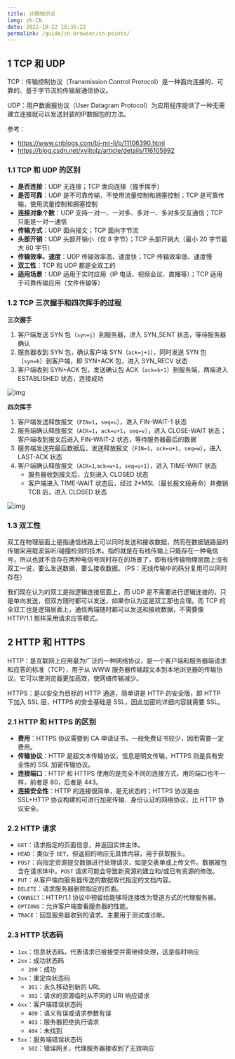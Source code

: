 ```yaml
---
title: 计网知识点
lang: zh-CN
date: 2022-10-22 18:35:22
permalink: /guide/cn-browser/cn-points/
---
```


## 1 TCP 和 UDP

TCP：传输控制协议（Transmission Control Protocol）是一种面向连接的、可靠的、基于字节流的传输层通信协议。

UDP：用户数据报协议（User Datagram Protocol）为应用程序提供了一种无需建立连接就可以发送封装的IP数据包的方法。

参考：

- <https://www.cnblogs.com/bj-mr-li/p/11106390.html>
- <https://blog.csdn.net/xylitolz/article/details/116105992>

### 1.1 TCP 和 UDP 的区别

- **是否连接**：UDP 无连接；TCP 面向连接（握手挥手）
- **是否可靠**：UDP 是不可靠传输，不使用流量控制和拥塞控制；TCP 是可靠传输，使用流量控制和拥塞控制
- **连接对象个数**：UDP 支持一对一、一对多、多对一、多对多交互通信；TCP 只能是一对一通信
- **传输方式**：UDP 面向报文；TCP 面向字节流
- **头部开销**：UDP 头部开销小（仅 8 字节）；TCP 头部开销大（最小 20 字节最大 60 字节）
- **传输效率、速度**：UDP 传输效率高、速度快；TCP 传输效率低、速度慢
- **双工性**：TCP 和 UDP 都是全双工的
- **适用场景**：UDP 适用于实时应用（IP 电话、视频会议、直播等）；TCP 适用于可靠传输应用（文件传输等）

### 1.2 TCP 三次握手和四次挥手的过程

**三次握手**

1. 客户端发送 SYN 包（`syn=j`）到服务器，进入 SYN_SENT 状态，等待服务器确认
2. 服务器收到 SYN 包，确认客户端 SYN（`ack=j+1`），同时发送 SYN 包（`syn=k`）到客户端，即 SYN+ACK 包，进入 SYN_RECV 状态
3. 客户端收到 SYN+ACK 包，发送确认包 ACK（`ack=k+1`）到服务端，两端进入 ESTABLISHED 状态，连接成功

![img](https://img-blog.csdn.net/20180717202520531?watermark/2/text/aHR0cHM6Ly9ibG9nLmNzZG4ubmV0L3FxXzM4OTUwMzE2/font/5a6L5L2T/fontsize/400/fill/I0JBQkFCMA==/dissolve/70)

**四次挥手**

1. 客户端发送释放报文（`FIN=1`，`seq=u`），进入 FIN-WAIT-1 状态
2. 服务端确认释放报文（`ACK=1`，`ack=u+1`，`seq=v`），进入 CLOSE-WAIT 状态；客户端收到报文后进入 FIN-WAIT-2 状态，等待服务器最后的数据
3. 服务端发送完最后数据后，发送释放报文（`FIN=1`，`ack=u+1`，`seq=w`），进入 LAST-ACK 状态
4. 客户端确认释放报文（`ACK=1`,`ack=w+1`，`seq=u+1`），进入 TIME-WAIT 状态
    - 服务器收到报文后，立刻进入 CLOSED 状态
    - 客户端进入 TIME-WAIT 状态后，经过 2*MSL（最长报文段寿命）并撤销 TCB 后，进入 CLOSED 状态

![img](https://img-blog.csdn.net/20180717204202563?watermark/2/text/aHR0cHM6Ly9ibG9nLmNzZG4ubmV0L3FxXzM4OTUwMzE2/font/5a6L5L2T/fontsize/400/fill/I0JBQkFCMA==/dissolve/70)

### 1.3 双工性

双工在物理层面上是指通信线路上可以同时发送和接收数据，然而在数据链路层的传输采用载波监听/碰撞检测的技术。指的就是在有线传输上只能存在一种电信号，所以也就不会存在两种电信号同时存在的场景了，即有线传输物理层面上没有双工一说，要么发送数据，要么接收数据。（PS：无线传输中的码分复用可以同时存在）

我们现在认为的双工是指逻辑连接层面上，而 UDP 是不需要进行逻辑连接的，只是单向发送，但双方随时都可以发送，如果你认为这是双工那也合理。而 TCP 的全双工也是逻辑层面上，通信两端随时都可以发送和接收数据，不需要像 HTTP/1.1 那样采用请求应答模式。

## 2 HTTP 和 HTTPS

HTTP：是互联网上应用最为广泛的一种网络协议，是一个客户端和服务器端请求和应答的标准（TCP），用于从 WWW 服务器传输超文本到本地浏览器的传输协议，它可以使浏览器更加高效，使网络传输减少。

HTTPS：是以安全为目标的 HTTP 通道，简单讲是 HTTP 的安全版，即 HTTP 下加入 SSL 层，HTTPS 的安全基础是 SSL，因此加密的详细内容就需要 SSL。

### 2.1 HTTP 和 HTTPS 的区别

- **费用**：HTTPS 协议需要到 CA 申请证书，一般免费证书较少，因而需要一定费用。
- **传输协议**：HTTP 是超文本传输协议，信息是明文传输，HTTPS 则是具有安全性的 SSL 加密传输协议。
- **连接端口**：HTTP 和 HTTPS 使用的是完全不同的连接方式，用的端口也不一样，前者是 80，后者是 443。
- **连接安全性**：HTTP 的连接很简单，是无状态的；HTTPS 协议是由 SSL+HTTP 协议构建的可进行加密传输、身份认证的网络协议，比 HTTP 协议安全。

### 2.2 HTTP 请求

- `GET`：请求指定的页面信息，并返回实体主体。
- `HEAD`：类似于 `GET`，但返回的响应无具体内容，用于获取报头。
- `POST`：向指定资源提交数据进行处理请求，如提交表单或上传文件。数据被包含在请求体中。`POST` 请求可能会导致新资源的建立和/或已有资源的修改。
- `PUT`：从客户端向服务器传送的数据取代指定的文档内容。
- `DELETE`：请求服务器删除指定的页面。
- `CONNECT`：HTTP/1.1 协议中预留给能够将连接改为管道方式的代理服务器。
- `OPTIONS`：允许客户端查看服务器的性能。
- `TRACE`：回显服务器收到的请求。主要用于测试或诊断。

### 2.3 HTTP 状态码

- `1xx`：信息状态码，代表请求已被接受并需继续处理，这是临时响应
- `2xx`：成功状态码
    - `200`：成功
- `3xx`：重定向状态码
    - `301`：永久移动到新的 URL
    - `302`：请求的资源临时从不同的 URI 响应请求
- `4xx`：客户端错误状态码
    - `400`：语义有误或请求参数有误
    - `403`：服务器拒绝执行请求
    - `404`：未找到
- `5xx`：服务端错误状态码
    - `502`：错误网关，代理服务器接收到了无效响应
